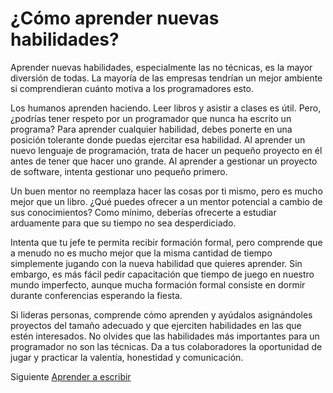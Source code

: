 # ¿Cómo aprender nuevas habilidades?
[//]: # (Version:1.0.0)
Aprender nuevas habilidades, especialmente las no técnicas, es la mayor diversión de todas. La mayoría de las empresas tendrían un mejor ambiente si comprendieran cuánto motiva a los programadores esto.

Los humanos aprenden haciendo. Leer libros y asistir a clases es útil. Pero, ¿podrías tener respeto por un programador que nunca ha escrito un programa? Para aprender cualquier habilidad, debes ponerte en una posición tolerante donde puedas ejercitar esa habilidad. Al aprender un nuevo lenguaje de programación, trata de hacer un pequeño proyecto en él antes de tener que hacer uno grande. Al aprender a gestionar un proyecto de software, intenta gestionar uno pequeño primero.

Un buen mentor no reemplaza hacer las cosas por ti mismo, pero es mucho mejor que un libro. ¿Qué puedes ofrecer a un mentor potencial a cambio de sus conocimientos? Como mínimo, deberías ofrecerte a estudiar arduamente para que su tiempo no sea desperdiciado.

Intenta que tu jefe te permita recibir formación formal, pero comprende que a menudo no es mucho mejor que la misma cantidad de tiempo simplemente jugando con la nueva habilidad que quieres aprender. Sin embargo, es más fácil pedir capacitación que tiempo de juego en nuestro mundo imperfecto, aunque mucha formación formal consiste en dormir durante conferencias esperando la fiesta.

Si lideras personas, comprende cómo aprenden y ayúdalos asignándoles proyectos del tamaño adecuado y que ejerciten habilidades en las que estén interesados. No olvides que las habilidades más importantes para un programador no son las técnicas. Da a tus colaboradores la oportunidad de jugar y practicar la valentía, honestidad y comunicación.

Siguiente [Aprender a escribir](07-Learn-to-Type.md)
